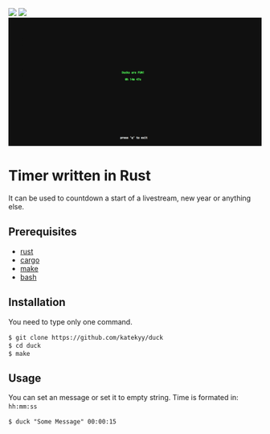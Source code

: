 <div>
  <p>
    <a href="#timer-written-in-rust"><img src="https://img.shields.io/github/license/katekyy/duck?color=%2388FF&label=License&style=flat-square"/></a>
    <a href="#timer-written-in-rust"><img src="https://img.shields.io/github/commit-activity/w/katekyy/duck?color=%2388FF&style=flat-square"/></a>
    <img src="/img.png"/>
  </p>
</div>

# Timer written in Rust
It can be used to countdown a start of a livestream, new year or anything else.

## Prerequisites

- [rust]
- [cargo]
- [make]
- [bash]

## Installation
You need to type only one command.
```console
$ git clone https://github.com/katekyy/duck
$ cd duck
$ make
```

## Usage
You can set an message or set it to empty string. Time is formated in: `hh:mm:ss`

```console
$ duck "Some Message" 00:00:15
```

[rust]: https://www.rust-lang.org
[cargo]: https://www.rust-lang.org
[make]: https://www.gnu.org/software/make/
[bash]: https://www.gnu.org/software/bash/